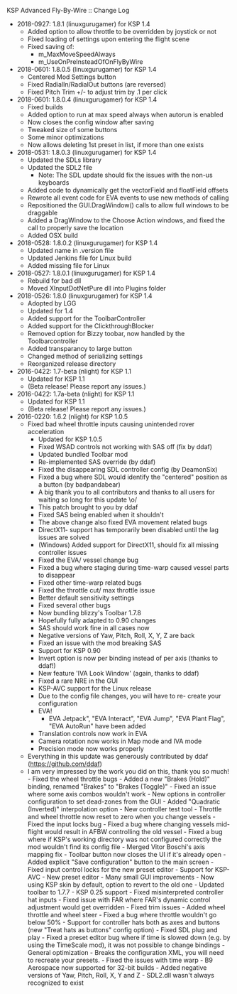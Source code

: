 KSP Advanced Fly-By-Wire :: Change Log

* 2018-0927: 1.8.1 (linuxgurugamer) for KSP 1.4
	+ Added option to allow throttle to be overridden by joystick or not
	+ Fixed loading of settings upon entering the flight scene
	+ Fixed saving of:
		- m_MaxMoveSpeedAlways
		- m_UseOnPreInsteadOfOnFlyByWire
* 2018-0601: 1.8.0.5 (linuxgurugamer) for KSP 1.4
	+ Centered Mod Settings button
	+ Fixed RadialIn/RadialOut buttons (are reversed)
	+ Fixed Pitch Trim +/- to adjust trim by .1 per click
* 2018-0601: 1.8.0.4 (linuxgurugamer) for KSP 1.4
	+ Fixed builds
	+ Added option to run at max speed always when autorun is enabled
	+ Now closes the config window after saving
	+ Tweaked size of some buttons
	+ Some minor optimizations
	+ Now allows deleting 1st preset in list, if more than one exists
* 2018-0531: 1.8.0.3 (linuxgurugamer) for KSP 1.4
	+ Updated the SDLs library
	+ Updated the SDL2 file
		- Note:  The SDL update should fix the issues with the non-us keyboards
	+ Added code to dynamically get the vectorField and floatField offsets
	+ Rewrote all event code for EVA events to use new methods of calling
	+ Repositioned the GUI.DragWindow() calls to allow full windows to be draggable
	+ Added a DragWindow to the Choose Action windows, and fixed the call to properly save the location
	+ Added OSX build
* 2018-0528: 1.8.0.2 (linuxgurugamer) for KSP 1.4
	+ Updated name in .version file
	+ Updated Jenkins file for Linux build
	+ Added missing file for Linux
* 2018-0527: 1.8.0.1 (linuxgurugamer) for KSP 1.4
	+ Rebuild for bad dll
	+ Moved XInputDotNetPure dll into Plugins folder
* 2018-0526: 1.8.0 (linuxgurugamer) for KSP 1.4
	+ Adopted by LGG
	+ Updated for 1.4
	+ Added support for the ToolbarController
	+ Added support for the ClickthroughBlocker
	+ Removed option for Bizzy toobar, now handled by the Toolbarcontroller
	+ Added transparancy to large button
	+ Changed method of serializing settings
	+ Reorganized release directory
* 2016-0422: 1.7-beta (nlight) for KSP 1.1
	+ Updated for KSP 1.1
	+ (Beta release! Please report any issues.)
* 2016-0422: 1.7a-beta (nlight) for KSP 1.1
	+ Updated for KSP 1.1
	+ (Beta release! Please report any issues.)
* 2016-0220: 1.6.2 (nlight) for KSP 1.0.5
	+ Fixed bad wheel throttle inputs causing unintended rover acceleration
		- Updated for KSP 1.0.5
		- Fixed WSAD controls not working with SAS off (fix by ddaf)
		- Updated bundled Toolbar mod
		- Re-implemented SAS override (by ddaf)
		- Fixed the disappearing SDL controller config (by DeamonSix)
		- Fixed a bug where SDL would identify the "centered" position as a button (by badpandabear)
		- A big thank you to all contributors and thanks to all users for waiting so long for this update \o/
		- This patch brought to you by ddaf
		- Fixed SAS being enabled when it shouldn't
		- The above change also fixed EVA movement related bugs
		- DirectX11- support has temporarily been disabled until the lag issues are solved
		- (Windows) Added support for DirectX11, should fix all missing controller issues
		- Fixed the EVA/ vessel change bug
		- Fixed a bug where staging during time-warp caused vessel parts to disappear
		- Fixed other time-warp related bugs
		- Fixed the throttle cut/ max throttle issue
		- Better default sensitivity settings
		- Fixed several other bugs
		- Now bundling blizzy's Toolbar 1.7.8
		- Hopefully fully adapted to 0.90 changes
		- SAS should work fine in all cases now
		- Negative versions of Yaw, Pitch, Roll, X, Y, Z are back
		- Fixed an issue with the mod breaking SAS
		- Support for KSP 0.90
		- Invert option is now per binding instead of per axis (thanks to ddaf!)
		- New feature 'IVA Look Window' (again, thanks to ddaf)
		- Fixed a rare NRE in the GUI
		- KSP-AVC support for the Linux release
		- Due to the config file changes, you will have to re- create your configuration
		- EVA!
			- EVA Jetpack", "EVA Interact", "EVA Jump", "EVA Plant Flag", "EVA AutoRun" have been added
		- Translation controls now work in EVA
		- Camera rotation now works in Map mode and IVA mode
		- Precision mode now works properly
	+ Everything in this update was generously contributed by ddaf (https://github.com/ddaf)
	+ I am very impressed by the work you did on this, thank you so much!
			- Fixed the wheel throttle bugs
			- Added a new "Brakes (Hold)" binding, renamed "Brakes" to "Brakes (Toggle)"
			- Fixed an issue where some axis combos wouldn't work
			- New options in controller configuration to set dead-zones from the GUI
			- Added "Quadratic (Inverted)" interpolation option
			- New controller test tool
			- Throttle and wheel throttle now reset to zero when you change vessels
			- Fixed the input locks bug
			- Fixed a bug where changing vessels mid-flight would result in AFBW controlling the old vessel
			- Fixed a bug where if KSP's working directory was not configured correctly the mod wouldn't find its config file
			- Merged Vitor Boschi's axis mapping fix
			- Toolbar button now closes the UI if it's already open
			- Added explicit "Save configuration" button to the main screen
			- Fixed input control locks for the new preset editor
			- Support for KSP-AVC
			- New preset editor
			- Many small GUI improvements
			- Now using KSP skin by default, option to revert to the old one
			- Updated toolbar to 1.7.7
			- KSP 0.25 support
			- Fixed misinterpreted controller hat inputs
			- Fixed issue with FAR where FAR's dynamic control adjustment would get overridden
			- Fixed trim issues
			- Added wheel throttle and wheel steer
			- Fixed a bug where throttle wouldn't go below 50%
			- Support for controller hats both as axes and buttons (new "Treat hats as buttons" config option)
			- Fixed SDL plug and play
			- Fixed a preset editor bug where if time is slowed down (e.g. by using the TimeScale mod), it was not possible to change bindings
			- General optimization
			- Breaks the configuration XML, you will need to recreate your presets.
			- Fixed the issues with time warp
			- B9 Aerospace now supported for 32-bit builds
			- Added negative versions of Yaw, Pitch, Roll, X, Y and Z
			- SDL2.dll wasn't always recognized to exist
